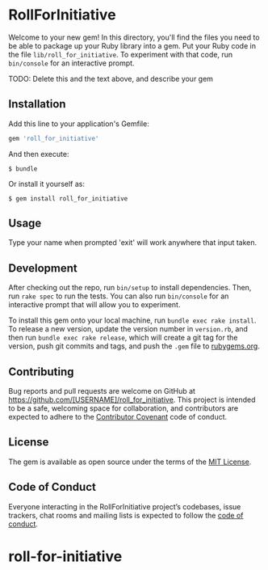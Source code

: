 # RollForInitiative

Welcome to your new gem! In this directory, you'll find the files you need to be able to package up your Ruby library into a gem. Put your Ruby code in the file `lib/roll_for_initiative`. To experiment with that code, run `bin/console` for an interactive prompt.

TODO: Delete this and the text above, and describe your gem

## Installation

Add this line to your application's Gemfile:

```ruby
gem 'roll_for_initiative'
```

And then execute:

    $ bundle

Or install it yourself as:

    $ gem install roll_for_initiative

## Usage

Type your name when prompted 'exit' will work anywhere that input taken.

## Development

After checking out the repo, run `bin/setup` to install dependencies. Then, run `rake spec` to run the tests. You can also run `bin/console` for an interactive prompt that will allow you to experiment.

To install this gem onto your local machine, run `bundle exec rake install`. To release a new version, update the version number in `version.rb`, and then run `bundle exec rake release`, which will create a git tag for the version, push git commits and tags, and push the `.gem` file to [rubygems.org](https://rubygems.org).

## Contributing

Bug reports and pull requests are welcome on GitHub at https://github.com/[USERNAME]/roll_for_initiative. This project is intended to be a safe, welcoming space for collaboration, and contributors are expected to adhere to the [Contributor Covenant](http://contributor-covenant.org) code of conduct.

## License

The gem is available as open source under the terms of the [MIT License](https://opensource.org/licenses/MIT).

## Code of Conduct

Everyone interacting in the RollForInitiative project’s codebases, issue trackers, chat rooms and mailing lists is expected to follow the [code of conduct](https://github.com/[USERNAME]/roll_for_initiative/blob/master/CODE_OF_CONDUCT.md).
# roll-for-initiative
